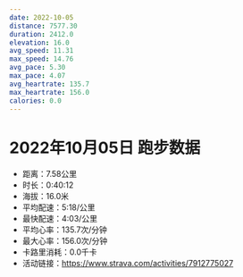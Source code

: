 ```yaml
---
date: 2022-10-05
distance: 7577.30
duration: 2412.0
elevation: 16.0
avg_speed: 11.31
max_speed: 14.76
avg_pace: 5.30
max_pace: 4.07
avg_heartrate: 135.7
max_heartrate: 156.0
calories: 0.0
---
```


# 2022年10月05日 跑步数据

- 距离：7.58公里
- 时长：0:40:12
- 海拔：16.0米
- 平均配速：5:18/公里
- 最快配速：4:03/公里
- 平均心率：135.7次/分钟
- 最大心率：156.0次/分钟
- 卡路里消耗：0.0千卡
- 活动链接：https://www.strava.com/activities/7912775027
